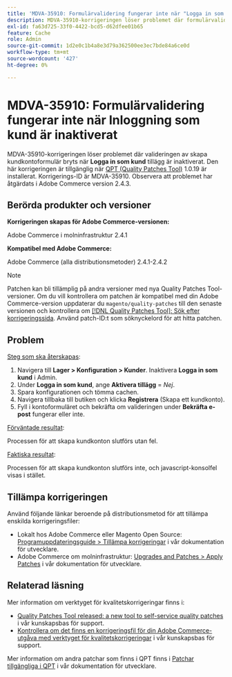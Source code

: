 ```yaml
---
title: 'MDVA-35910: Formulärvalidering fungerar inte när "Logga in som kund" är inaktiverat'
description: MDVA-35910-korrigeringen löser problemet där formulärvalideringen för att skapa kundkonto bryts när tillägget **Logga in som kund** inaktiveras. Den här korrigeringen är tillgänglig när [QPT-verktyget (Quality Patches Tool)](/help/announcements/adobe-commerce-announcements/magento-quality-patches-released-new-tool-to-self-serve-quality-patches.md) 1.0.19 är installerat. Korrigerings-ID är MDVA-35910. Observera att problemet har åtgärdats i Adobe Commerce version 2.4.3.
exl-id: fa63d725-33f0-4422-bcd5-d62dfee01b65
feature: Cache
role: Admin
source-git-commit: 1d2e0c1b4a8e3d79a362500ee3ec7bde84a6ce0d
workflow-type: tm+mt
source-wordcount: '427'
ht-degree: 0%

---
```


# MDVA-35910: Formulärvalidering fungerar inte när Inloggning som kund är inaktiverat

MDVA-35910-korrigeringen löser problemet där valideringen av skapa kundkontoformulär bryts när **Logga in som kund** tillägg är inaktiverat. Den här korrigeringen är tillgänglig när [QPT (Quality Patches Tool)](/help/announcements/adobe-commerce-announcements/magento-quality-patches-released-new-tool-to-self-serve-quality-patches.md) 1.0.19 är installerat. Korrigerings-ID är MDVA-35910. Observera att problemet har åtgärdats i Adobe Commerce version 2.4.3.

## Berörda produkter och versioner

**Korrigeringen skapas för Adobe Commerce-versionen:**

Adobe Commerce i molninfrastruktur 2.4.1

**Kompatibel med Adobe Commerce:**

Adobe Commerce (alla distributionsmetoder) 2.4.1-2.4.2

>[!NOTE]
>
>Patchen kan bli tillämplig på andra versioner med nya Quality Patches Tool-versioner. Om du vill kontrollera om patchen är kompatibel med din Adobe Commerce-version uppdaterar du `magento/quality-patches` till den senaste versionen och kontrollera om [[!DNL Quality Patches Tool]: Sök efter korrigeringssida](https://devdocs.magento.com/quality-patches/tool.html#patch-grid). Använd patch-ID:t som söknyckelord för att hitta patchen.

## Problem

<u>Steg som ska återskapas</u>:

1. Navigera till **Lager > Konfiguration > Kunder**. Inaktivera **Logga in som kund** i Admin.
1. Under **Logga in som kund**, ange **Aktivera tillägg** = *Nej*.
1. Spara konfigurationen och tömma cachen.
1. Navigera tillbaka till butiken och klicka **Registrera** (Skapa ett kundkonto).
1. Fyll i kontoformuläret och bekräfta om valideringen under **Bekräfta e-post** fungerar eller inte.

<u>Förväntade resultat</u>:

Processen för att skapa kundkonton slutförs utan fel.

<u>Faktiska resultat</u>:

Processen för att skapa kundkonton slutförs inte, och javascript-konsolfel visas i stället.

## Tillämpa korrigeringen

Använd följande länkar beroende på distributionsmetod för att tillämpa enskilda korrigeringsfiler:

* Lokalt hos Adobe Commerce eller Magento Open Source: [Programuppdateringsguide > Tillämpa korrigeringar](https://devdocs.magento.com/guides/v2.4/comp-mgr/patching/mqp.html) i vår dokumentation för utvecklare.
* Adobe Commerce om molninfrastruktur: [Upgrades and Patches > Apply Patches](https://devdocs.magento.com/cloud/project/project-patch.html) i vår dokumentation för utvecklare.

## Relaterad läsning

Mer information om verktyget för kvalitetskorrigeringar finns i:

* [Quality Patches Tool released: a new tool to self-service quality patches](/help/announcements/adobe-commerce-announcements/magento-quality-patches-released-new-tool-to-self-serve-quality-patches.md) i vår kunskapsbas för support.
* [Kontrollera om det finns en korrigeringsfil för din Adobe Commerce-utgåva med verktyget för kvalitetskorrigeringar](/help/support-tools/patches-available-in-qpt-tool/check-patch-for-magento-issue-with-magento-quality-patches.md) i vår kunskapsbas för support.

Mer information om andra patchar som finns i QPT finns i [Patchar tillgängliga i QPT](https://devdocs.magento.com/quality-patches/tool.html#patch-grid) i vår dokumentation för utvecklare.

